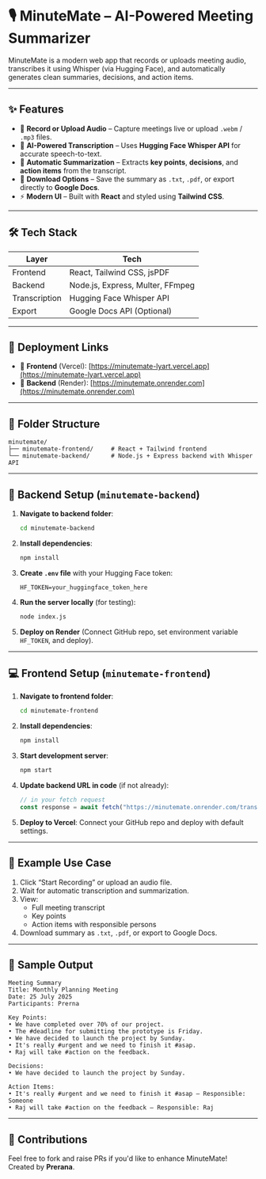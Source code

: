 # 🎙️ MinuteMate – AI-Powered Meeting Summarizer

MinuteMate is a modern web app that records or uploads meeting audio, transcribes it using Whisper (via Hugging Face), and automatically generates clean summaries, decisions, and action items.

---

## ✨ Features

- 🎤 **Record or Upload Audio** – Capture meetings live or upload `.webm` / `.mp3` files.
- 🧠 **AI-Powered Transcription** – Uses **Hugging Face Whisper API** for accurate speech-to-text.
- 📝 **Automatic Summarization** – Extracts **key points**, **decisions**, and **action items** from the transcript.
- 📄 **Download Options** – Save the summary as `.txt`, `.pdf`, or export directly to **Google Docs**.
- ⚡ **Modern UI** – Built with **React** and styled using **Tailwind CSS**.

---

## 🛠 Tech Stack

| Layer        | Tech                               |
|--------------|------------------------------------|
| Frontend     | React, Tailwind CSS, jsPDF         |
| Backend      | Node.js, Express, Multer, FFmpeg   |
| Transcription| Hugging Face Whisper API           |
| Export       | Google Docs API (Optional)         |

---

## 🚀 Deployment Links

- 🔗 **Frontend** (Vercel): [https://minutemate-lyart.vercel.app](https://minutemate-lyart.vercel.app)
- 🔗 **Backend** (Render): [https://minutemate.onrender.com](https://minutemate.onrender.com)

---

## 📁 Folder Structure

```
minutemate/
├── minutemate-frontend/     # React + Tailwind frontend
└── minutemate-backend/      # Node.js + Express backend with Whisper API
```

---

## 🧩 Backend Setup (`minutemate-backend`)

1. **Navigate to backend folder**:
   ```bash
   cd minutemate-backend
   ```

2. **Install dependencies**:
   ```bash
   npm install
   ```

3. **Create `.env` file** with your Hugging Face token:
   ```env
   HF_TOKEN=your_huggingface_token_here
   ```

4. **Run the server locally** (for testing):
   ```bash
   node index.js
   ```

5. **Deploy on Render** (Connect GitHub repo, set environment variable `HF_TOKEN`, and deploy).

---

## 💻 Frontend Setup (`minutemate-frontend`)

1. **Navigate to frontend folder**:
   ```bash
   cd minutemate-frontend
   ```

2. **Install dependencies**:
   ```bash
   npm install
   ```

3. **Start development server**:
   ```bash
   npm start
   ```

4. **Update backend URL in code** (if not already):
   ```js
   // in your fetch request
   const response = await fetch("https://minutemate.onrender.com/transcribe-clean", { ... });
   ```

5. **Deploy to Vercel**: Connect your GitHub repo and deploy with default settings.

---

## 🧪 Example Use Case

1. Click “Start Recording” or upload an audio file.
2. Wait for automatic transcription and summarization.
3. View:
   - Full meeting transcript
   - Key points
   - Action items with responsible persons
4. Download summary as `.txt`, `.pdf`, or export to Google Docs.

---

## 📄 Sample Output

```
Meeting Summary
Title: Monthly Planning Meeting
Date: 25 July 2025
Participants: Prerna

Key Points:
• We have completed over 70% of our project.
• The #deadline for submitting the prototype is Friday.
• We have decided to launch the project by Sunday.
• It's really #urgent and we need to finish it #asap.
• Raj will take #action on the feedback.

Decisions:
• We have decided to launch the project by Sunday.

Action Items:
• It's really #urgent and we need to finish it #asap — Responsible: Someone
• Raj will take #action on the feedback — Responsible: Raj
```

---

## 🤝 Contributions

Feel free to fork and raise PRs if you'd like to enhance MinuteMate!  
Created by **Prerana**.